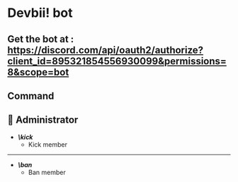 # Devbii! bot
## Get the bot at : https://discord.com/api/oauth2/authorize?client_id=895321854556930099&permissions=8&scope=bot
## Command
## :wrench: Administrator
* ***\kick***
  * Kick member
___
* ***\ban***
  * Ban member
